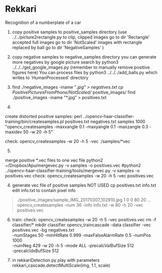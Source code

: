 # Rekkari
Recognition of a numberplate of a car

1) copy positive samples to positive_samples directory
(use ../../picture2rectangle.py to clip,
clipped images go to dir 'Rectangle'
accepted full images go to dir 'NotScaled'
images with rectangle replaced by ball go to dir 'NegativeSamples'
)

2) copy negative samples to negative_samples directory
you can generate more negatives by google picture search by
python3 ../../../get_google_images.py
(remember to manually remove positive figures here)
You can process files by
python3 ../../../add_balls.py
which writes to 'HumanProcessed' directory

3) find ./negative_images -iname "*.jpg" > negatives.txt
   cp PositivePicturesFromPhone/NotScaled/* positive_images/
   find ./positive_images -iname "*.jpg" > positives.txt
4)
create distorted positive samples:
perl ../opencv-haar-classifier-training/bin/createsamples.pl  positives.txt negatives.txt samples 1000 "opencv_createsamples -maxxangle 0.1 -maxyangle 0.1 -maxzangle 0.3 -maxidev 50 -w 20 -h 5"

check: opencv_createsamples -w 20 -h 5 -vec ./samples/*vec

5)
merge positive *.vec files to one vec file
python2 ~/Dropbox/Apu/mergevec.py -v samples -o positives.vec
#python2 ../opencv-haar-classifier-training/tools/mergevec.py -v samples -o positives.vec
check: opencv_createsamples -w 20 -h 5 -vec positives.vec

4) generate vec file of positive samples
NOT USED
cp positives.txt  info.txt
edit info.txt to contain pixel info
> ./positive_images/sample_IMG_20170307_102910.jpg 1 0 0 80 20
> ...
opencv_createsamples -num 36 -info info.txt -w 80 -h 20 -vec positives.vec

6) train:
check: opencv_createsamples -w 20 -h 5 -vec positives.vec
rm -f classifier/*
mkdir classifier
opencv_traincascade -data classifier -vec positives.vec -bg negatives.txt\
  -numStages 50 -minHitRate 0.999 -maxFalseAlarmRate 0.5 -numPos 1000 \
  -numNeg 429 -w 20 -h 5 -mode ALL -precalcValBufSize 512\
  -precalcIdxBufSize 512

7) in rekkariDetection.py play with parameters
rekkari_cascade.detectMultiScale(img, 1.1, scale)

